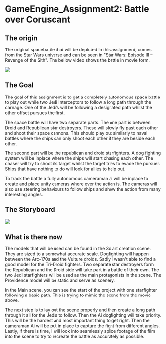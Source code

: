 # GameEngine_Assignment2: Battle over Coruscant
## The origin
The original spacebattle that will be depicted in this assignment, comes from the Star Wars universe and can be seen in "Star Wars: Episode III – Revenge of the Sith". The bellow video shows the battle in movie form.

[![](https://img.youtube.com/vi/ZZq53GloUhw/0.jpg)](https://www.youtube.com/watch?v=ZZq53GloUhw)

## The Goal
The goal of this assignment is to get a completely autonomous space battle to play out while two Jedi Interceptors to follow a long path through the carnage. One of the Jedi’s will be following a designated path whilst the other offset pursues the first. 

The space battle will have two separate parts. The one part is between Droid and Republican star destroyers. These will slowly fly past each other and shoot their space cannons. This should play out similarly to naval battles where the ships can only shoot each other if they are beside each other. 

The second part will be the republican and droid starfighters. A dog fighting system will be inplace where the ships will start chasing each other. The chaser will try to shoot its target whilst the target tries to evade the pursuer. Ships that have nothing to do will look for allies to help out.

To track the battle a fully autonomous cameraman ai will be inplace to create and place unity cameras where ever the action is. The cameras will also use steering behaviours to follow ships and show the action from many interesting angles.

## The Storyboard
<img src="Pictures/Storyboard_Cam.png">

## What is there now
The models that will be used can be found in the 3d art creation scene. They are sized to a somewhat accurate scale. Dogfighting will happen between the Arc-170s and the Vulture droids. Sadly I wasn't able to find a good model for the Tri-Droid fighters. Two separate star destroyers form the Republican and the Droid side will take part in a battle of their own. The two Jedi starfighters will be used as the main protagonists in the scene. The Providence model will be static and serve as scenery.

In the Main scene, you can see the start of the project with one starfighter following a basic path. This is trying to mimic the scene from the movie above.

The next step is to lay out the scene properly and then create a long path through it all for the Jedis to follow. Then the Ai dogfighting will take priority. This will be the hardest and most important thing to get right. Then the cameraman Ai will be put in place to capture the fight from different angles. Lastly, if there is time, I will look into seamlessly splice footage of the film into the scene to try to recreate the battle as accurately as possible.
